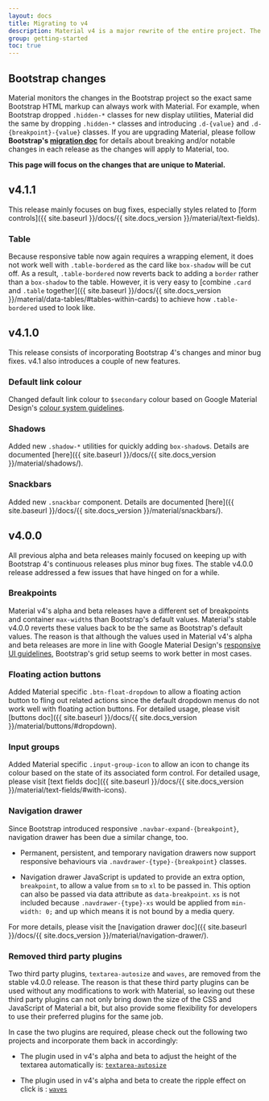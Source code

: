 ```yaml
---
layout: docs
title: Migrating to v4
description: Material v4 is a major rewrite of the entire project. The most notable changes are summarized below.
group: getting-started
toc: true
---
```


## Bootstrap changes

Material monitors the changes in the Bootstrap project so the exact same Bootstrap HTML markup can always work with Material. For example, when Bootstrap dropped `.hidden-*` classes for new display utilities, Material did the same by dropping `.hidden-*` classes and introducing `.d-{value}` and `.d-{breakpoint}-{value}` classes. If you are upgrading Material, please follow **Bootstrap's [migration doc](https://getbootstrap.com/docs/4.1/migration/)** for details about breaking and/or notable changes in each release as the changes will apply to Material, too.

**This page will focus on the changes that are unique to Material.**

## v4.1.1

This release mainly focuses on bug fixes, especially styles related to [form controls]({{ site.baseurl }}/docs/{{ site.docs_version }}/material/text-fields).

### Table

Because responsive table now again requires a wrapping element, it does not work well with `.table-bordered` as the card like `box-shadow` will be cut off. As a result, `.table-bordered` now reverts back to adding a `border` rather than a `box-shadow` to the table. However, it is very easy to [combine `.card` and `.table` together]({{ site.baseurl }}/docs/{{ site.docs_version }}/material/data-tables/#tables-within-cards) to achieve how `.table-bordered` used to look like.

## v4.1.0

This release consists of incorporating Bootstrap 4's changes and minor bug fixes. v4.1 also introduces a couple of new features.

### Default link colour

Changed default link colour to `$secondary` colour based on Google Material Design's [colour system guidelines](https://material.io/guidelines/style/color.html#color-color-system).

### Shadows

Added new `.shadow-*` utilities for quickly adding `box-shadow`s. Details are documented [here]({{ site.baseurl }}/docs/{{ site.docs_version }}/material/shadows/).

### Snackbars

Added new `.snackbar` component. Details are documented [here]({{ site.baseurl }}/docs/{{ site.docs_version }}/material/snackbars/).

## v4.0.0

All previous alpha and beta releases mainly focused on keeping up with Bootstrap 4's continuous releases plus minor bug fixes. The stable v4.0.0 release addressed a few issues that have hinged on for a while.

### Breakpoints

Material v4's alpha and beta releases have a different set of breakpoints and container `max-width`s than Bootstrap's default values. Material's stable v4.0.0 reverts these values back to be the same as Bootstrap's default values. The reason is that although the values used in Material v4's alpha and beta releases are more in line with Google Material Design's [responsive UI guidelines](https://material.io/guidelines/layout/responsive-ui.html#responsive-ui-breakpoints), Bootstrap's grid setup seems to work better in most cases.

### Floating action buttons

Added Material specific `.btn-float-dropdown` to allow a floating action button to fling out related actions since the default dropdown menus do not work well with floating action buttons. For detailed usage, please visit [buttons doc]({{ site.baseurl }}/docs/{{ site.docs_version }}/material/buttons/#dropdown).

### Input groups

Added Material specific `.input-group-icon` to allow an icon to change its colour based on the state of its associated form control. For detailed usage, please visit [text fields doc]({{ site.baseurl }}/docs/{{ site.docs_version }}/material/text-fields/#with-icons).

### Navigation drawer

Since Bootstrap introduced responsive `.navbar-expand-{breakpoint}`, navigation drawer has been due a similar change, too.

- Permanent, persistent, and temporary navigation drawers now support responsive behaviours via `.navdrawer-{type}-{breakpoint}` classes.

- Navigation drawer JavaScript is updated to provide an extra option, `breakpoint`, to allow a value from `sm` to `xl` to be passed in. This option can also be passed via data attribute as `data-breakpoint`. `xs` is not included because `.navdrawer-{type}-xs` would be applied from `min-width: 0;` and up which means it is not bound by a media query.

For more details, please visit the [navigation drawer doc]({{ site.baseurl }}/docs/{{ site.docs_version }}/material/navigation-drawer/).

### Removed third party plugins

Two third party plugins, `textarea-autosize` and `waves`, are removed from the stable v4.0.0 release. The reason is that these third party plugins can be used without any modifications to work with Material, so leaving out these third party plugins can not only bring down the size of the CSS and JavaScript of Material a bit, but also provide some flexibility for developers to use their preferred plugins for the same job.

In case the two plugins are required, please check out the following two projects and incorporate them back in accordingly:

- The plugin used in v4's alpha and beta to adjust the height of the textarea automatically is: [`textarea-autosize`](https://github.com/javierjulio/textarea-autosize)

- The plugin used in v4's alpha and beta to create the ripple effect on click is : [`waves`](https://github.com/fians/Waves)
